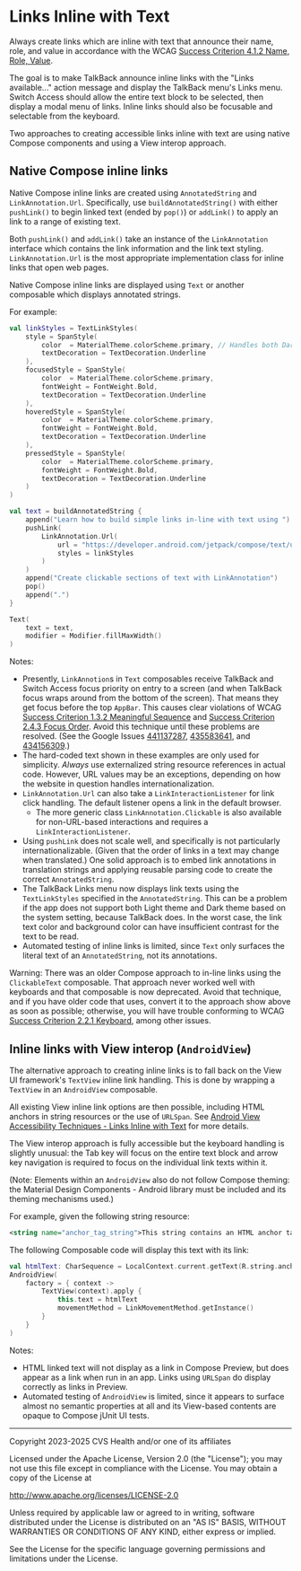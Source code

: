 # Links Inline with Text
Always create links which are inline with text that announce their name, role, and value in accordance with the WCAG [Success Criterion 4.1.2 Name, Role, Value](https://www.w3.org/TR/WCAG22/#name-role-value). 

The goal is to make TalkBack announce inline links with the "Links available..." action message and display the TalkBack menu's Links menu. Switch Access should allow the entire text block to be selected, then display a modal menu of links. Inline links should also be focusable and selectable from the keyboard.

Two approaches to creating accessible links inline with text are using native Compose components and using a View interop approach. 

## Native Compose inline links

Native Compose inline links are created using `AnnotatedString` and `LinkAnnotation.Url`. Specifically, use `buildAnnotatedString()` with either `pushLink()` to begin linked text (ended by `pop()`) or `addLink()` to apply an link to a range of existing text. 

Both `pushLink()` and `addLink()` take an instance of the `LinkAnnotation` interface which contains the link information and the link text styling. `LinkAnnotation.Url` is the most appropriate implementation class for inline links that open web pages.

Native Compose inline links are displayed using `Text` or another composable which displays annotated strings.

For example:

```kotlin
val linkStyles = TextLinkStyles(
    style = SpanStyle(
        color  = MaterialTheme.colorScheme.primary, // Handles both Dark Theme and Light Theme
        textDecoration = TextDecoration.Underline
    ),
    focusedStyle = SpanStyle(
        color  = MaterialTheme.colorScheme.primary,
        fontWeight = FontWeight.Bold,
        textDecoration = TextDecoration.Underline
    ),
    hoveredStyle = SpanStyle(
        color  = MaterialTheme.colorScheme.primary,
        fontWeight = FontWeight.Bold,
        textDecoration = TextDecoration.Underline
    ),
    pressedStyle = SpanStyle(
        color  = MaterialTheme.colorScheme.primary,
        fontWeight = FontWeight.Bold,
        textDecoration = TextDecoration.Underline
    )
)

val text = buildAnnotatedString {
    append("Learn how to build simple links in-line with text using ")
    pushLink(
        LinkAnnotation.Url(
            url = "https://developer.android.com/jetpack/compose/text/user-interactions#click-with-annotation",
            styles = linkStyles
        )
    )
    append("Create clickable sections of text with LinkAnnotation")
    pop()
    append(".")
}

Text(
    text = text, 
    modifier = Modifier.fillMaxWidth()
)
```

Notes:

- Presently, `LinkAnnotion`s in `Text` composables receive TalkBack and Switch Access focus priority on entry to a screen (and when TalkBack focus wraps around from the bottom of the screen). That means they get focus before the top `AppBar`. This causes clear violations of WCAG [Success Criterion 1.3.2 Meaningful Sequence](https://www.w3.org/TR/WCAG22/#meaningful-sequence) and [Success Criterion 2.4.3 Focus Order](https://www.w3.org/TR/WCAG22/#focus-order). Avoid this technique until these problems are resolved. (See the Google Issues [441137287](https://issuetracker.google.com/issues/441137287), [435583641](https://issuetracker.google.com/issues/435583641), and [434156309](https://issuetracker.google.com/issues/434156309).)
- The hard-coded text shown in these examples are only used for simplicity. _Always_ use externalized string resource references in actual code. However, URL values may be an exceptions, depending on how the website in question handles internationalization.
- `LinkAnnotation.Url` can also take a `LinkInteractionListener` for link click handling. The default listener opens a link in the default browser. 
    - The more generic class `LinkAnnotation.Clickable` is also available for non-URL-based interactions and requires a `LinkInteractionListener`.
- Using `pushLink` does not scale well, and specifically is not particularly internationalizable. (Given that the order of links in a text may change when translated.) One solid approach is to embed link annotations in translation strings and applying reusable parsing code to create the correct `AnnotatedString`.
- The TalkBack Links menu now displays link texts using the `TextLinkStyles` specified in the `AnnotatedString`. This can be a problem if the app does not support both Light theme and Dark theme based on the system setting, because TalkBack does. In the worst case, the link text color and background color can have insufficient contrast for the text to be read.
- Automated testing of inline links is limited, since `Text` only surfaces the literal text of an `AnnotatedString`, not its annotations.

Warning: There was an older Compose approach to in-line links using the `ClickableText` composable. That approach never worked well with keyboards and that composable is now deprecated. Avoid that technique, and if you have older code that uses, convert it to the approach show above as soon as possible; otherwise, you will have trouble conforming to WCAG [Success Criterion 2.2.1 Keyboard](https://www.w3.org/TR/WCAG22/#keyboard), among other issues.


## Inline links with View interop (`AndroidView`)

The alternative approach to creating inline links is to fall back on the View UI framework's `TextView` inline link handling. This is done by wrapping a `TextView` in an `AndroidView` composable. 

All existing View inline link options are then possible, including HTML anchors in string resources or the use of `URLSpan`. See [Android View Accessibility Techniques - Links Inline with Text](https://github.com/cvs-health/android-view-accessibility-techniques/blob/main/doc/componenttypes/LinksInlineWithText.md) for more details. 

The View interop approach is fully accessible but the keyboard handling is slightly unusual: the Tab key will focus on the entire text block and arrow key navigation is required to focus on the individual link texts within it. 

(Note: Elements within an `AndroidView` also do not follow Compose theming: the Material Design Components - Android library must be included and its theming mechanisms used.)

For example, given the following string resource:

```xml
<string name="anchor_tag_string">This string contains an HTML anchor tag link: <a href="https://www.google.com/search?q=jetpack+compose+link+in+text">Search for \"jetpack compose link in text\"</a>.</string>
```

The following Composable code will display this text with its link:

```kotlin
val htmlText: CharSequence = LocalContext.current.getText(R.string.anchor_tag_string)
AndroidView(
    factory = { context ->
        TextView(context).apply {
            this.text = htmlText
            movementMethod = LinkMovementMethod.getInstance()
        }
    }
)
```

Notes: 

- HTML linked text will not display as a link in Compose Preview, but does appear as a link when run in an app. Links using `URLSpan` do display correctly as links in Preview.
- Automated testing of `AndroidView` is limited, since it appears to surface almost no semantic properties at all and its View-based contents are opaque to Compose jUnit UI tests.


----

Copyright 2023-2025 CVS Health and/or one of its affiliates

Licensed under the Apache License, Version 2.0 (the "License");
you may not use this file except in compliance with the License.
You may obtain a copy of the License at

http://www.apache.org/licenses/LICENSE-2.0

Unless required by applicable law or agreed to in writing, software
distributed under the License is distributed on an "AS IS" BASIS,
WITHOUT WARRANTIES OR CONDITIONS OF ANY KIND, either express or implied.

See the License for the specific language governing permissions and
limitations under the License.